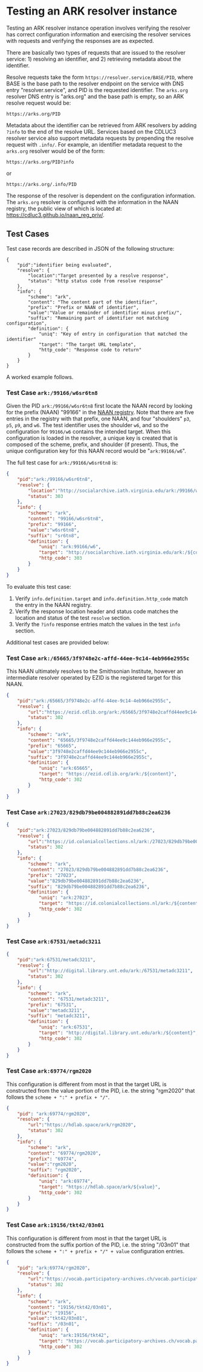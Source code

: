 # Testing an ARK resolver instance

Testing an ARK resolver instance operation involves verifying the resolver has correct configuration information and exercising the resolver services with requests and verifying the responses are as expected. 

There are basically two types of requests that are issued to the resolver service: 1) resolving an identifier, and 2) retrieving metadata about the identifier.

Resolve requests take the form `https://resolver.service/BASE/PID`, where BASE is the base path to the resolver endpoint on the service with DNS entry "resolver.service", and PID is the requested identifier. The `arks.org` resolver DNS entry is "arks.org" and the base path is empty, so an ARK resolve request would be:

```
https://arks.org/PID
```

Metadata about the identifier can be retrieved from ARK resolvers by adding `?info` to the end of the resolve URL. Services based on the CDLUC3 resolver service also support metadata requests by prepending the resolve request with `.info/`. For example, an identifier metadata request to the `arks.org` resolver would be of the form:

```
https://arks.org/PID?info
```

or

```
https://arks.org/.info/PID
```

The response of the resolver is dependent on the configuration information. The `arks.org` resolver is configured with the information in the NAAN registry, the public view of which is located at: https://cdluc3.github.io/naan_reg_priv/. 

## Test Cases

Test case records are described in JSON of the following structure:

```
{
    "pid":"identifier being evaluated",
    "resolve": {
        "location":"Target presented by a resolve response",
        "status": "http status code from resolve response"
    },
    "info": {
        "scheme": "ark",
        "content": "The content part of the identifier",
        "prefix": "Prefix or NAAN of identifier",
        "value":"Value or remainder of identifier minus prefix/",
        "suffix": "Remaining part of identifier not matching configuration",
        "definition": {
            "uniq": "Key of entry in configuration that matched the identifier"
            "target": "The target URL template",
            "http_code": "Response code to return"
        }
    }
}
```

A worked example follows.

### Test Case `ark:/99166/w6sr6tn8`

Given the PID `ark:/99166/w6sr6tn8` first locate the NAAN record by looking for the prefix (NAAN) "99166" in the [NAAN registry](). Note that there are five entries in the registry with that prefix, one NAAN, and four "shoulders" `p3`, `p5`, `p9`, and `w6`. The test identifier uses the shoulder `w6`, and so the configuration for `99166/w6` contains the intended target. When this configuration is loaded in the resolver, a unique key is created that is composed of the scheme, prefix, and shoulder (if present). Thus, the unique configuration key for this NAAN record would be "`ark:99166/w6`".

The full test case for `ark:/99166/w6sr6tn8` is:

```json
{
    "pid":"ark:/99166/w6sr6tn8",
    "resolve": {
        "location":"http://socialarchive.iath.virginia.edu/ark:/99166/w6sr6tn8",
        "status": 303
    },
    "info": {
        "scheme": "ark",
        "content": "99166/w6sr6tn8",
        "prefix": "99166",
        "value":"w6sr6tn8",
        "suffix": "sr6tn8",
        "definition": {
            "uniq": "ark:99166/w6",
            "target": "http://socialarchive.iath.virginia.edu/ark:/${content}",
            "http_code": 303
        }
    }
}
```

To evaluate this test case:

1. Verify `info.definition.target` and `info.definition.http_code` match the entry in the NAAN registry.
2. Verify the response location header and status code matches the location and status of the test `resolve` section.
3. Verify the `?info` response entries match the values in the test `info` section.

Additional test cases are provided below:

### Test Case `ark:/65665/3f9748e2c-affd-44ee-9c14-4eb966e2955c`

This NAAN ultimately resolves to the Smithsonian Institute, however an intermediate resolver operated by EZID is the registered target for this NAAN.

```json
{
    "pid":"ark:/65665/3f9748e2c-affd-44ee-9c14-4eb966e2955c",
    "resolve": {
        "url":"https://ezid.cdlib.org/ark:/65665/3f9748e2caffd44ee9c144eb966e2955c",
        "status": 302
    },
    "info": {
        "scheme": "ark",
        "content": "65665/3f9748e2caffd44ee9c144eb966e2955c",
        "prefix": "65665",
        "value":"3f9748e2caffd44ee9c144eb966e2955c",
        "suffix": "3f9748e2caffd44ee9c144eb966e2955c",
        "definition": {
            "uniq": "ark:65665",
            "target": "https://ezid.cdlib.org/ark:/${content}",
            "http_code": 302
        }
    }
}
```


### Test Case `ark:27023/829db79be004882891dd7b88c2ea6236`

```json
{
    "pid":"ark:27023/829db79be004882891dd7b88c2ea6236",
    "resolve": {
        "url":"https://id.colonialcollections.nl/ark:/27023/829db79be004882891dd7b88c2ea6236",
        "status": 302
    },
    "info": {
        "scheme": "ark",
        "content": "27023/829db79be004882891dd7b88c2ea6236",
        "prefix": "27023",
        "value":"829db79be004882891dd7b88c2ea6236",
        "suffix": "829db79be004882891dd7b88c2ea6236",
        "definition": {
            "uniq": "ark:27023",
            "target": "https://id.colonialcollections.nl/ark:/${content}",
            "http_code": 302
        }
    }
}
```

### Test Case `ark:67531/metadc3211`

```json
{
    "pid":"ark:67531/metadc3211",
    "resolve": {
        "url":"http://digital.library.unt.edu/ark:/67531/metadc3211",
        "status": 302
    },
    "info": {
        "scheme": "ark",
        "content": "67531/metadc3211",
        "prefix": "67531",
        "value":"metadc3211",
        "suffix": "metadc3211",
        "definition": {
            "uniq": "ark:67531",
            "target": "http://digital.library.unt.edu/ark:/${content}",
            "http_code": 302
        }
    }
}
```

### Test Case `ark:69774/rgm2020`

This configuration is different from most in that the target URL is constructed from the value portion of the PID, i.e. the string "rgm2020" that follows the `scheme + ":" + prefix + "/"`.

```json
{
    "pid": "ark:69774/rgm2020",
    "resolve": {
        "url":"https://hdlab.space/ark/rgm2020",
        "status": 302
    },
    "info": {
        "scheme": "ark",
        "content": "69774/rgm2020",
        "prefix": "69774",
        "value":"rgm2020",
        "suffix": "rgm2020",
        "definition": {
            "uniq": "ark:69774",
            "target": "https://hdlab.space/ark/${value}",
            "http_code": 302
        }
    }
}
```

### Test Case `ark:19156/tkt42/03n01`

This configuration is different from most in that the target URL is constructed from the suffix portion of the PID, i.e. the string "/03n01" that follows the `scheme + ":" + prefix + "/" + value` configuration entries.

```json
{
    "pid": "ark:69774/rgm2020",
    "resolve": {
        "url":"https://vocab.participatory-archives.ch/vocab.participatory-archives.ch/brunner/03n01",
        "status": 302
    },
    "info": {
        "scheme": "ark",
        "content": "19156/tkt42/03n01",
        "prefix": "19156",
        "value":"tkt42/03n01",
        "suffix": "/03n01",
        "definition": {
            "uniq": "ark:19156/tkt42",
            "target": "https://vocab.participatory-archives.ch/vocab.participatory-archives.ch/brunner${suffix}",
            "http_code": 302
        }
    }
}
```
